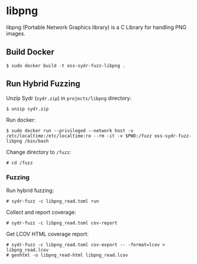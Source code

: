 # libpng

libpng (Portable Network Graphics library) is a C Library for handling PNG images.

## Build Docker

    $ sudo docker build -t oss-sydr-fuzz-libpng .

## Run Hybrid Fuzzing

Unzip Sydr (`sydr.zip`) in `projects/libpng` directory:

    $ unzip sydr.zip

Run docker:

    $ sudo docker run --privileged --network host -v /etc/localtime:/etc/localtime:ro --rm -it -v $PWD:/fuzz oss-sydr-fuzz-libpng /bin/bash

Change directory to `/fuzz`:

    # cd /fuzz

### Fuzzing

Run hybrid fuzzing:

    # sydr-fuzz -c libpng_read.toml run

Collect and report coverage:

    # sydr-fuzz -c libpng_read.toml cov-report

Get LCOV HTML coverage report:

    # sydr-fuzz -c libpng_read.toml cov-export -- -format=lcov > libpng_read.lcov
    # genhtml -o libpng_read-html libpng_read.lcov
